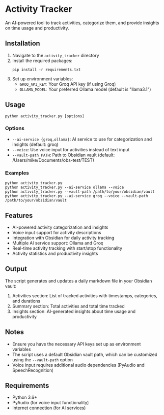 # Activity Tracker

An AI-powered tool to track activities, categorize them, and provide insights on time usage and productivity.

## Installation

1. Navigate to the `activity_tracker` directory
2. Install the required packages:
   ```
   pip install -r requirements.txt
   ```
3. Set up environment variables:
   - `GROQ_API_KEY`: Your Groq API key (if using Groq)
   - `OLLAMA_MODEL`: Your preferred Ollama model (default is "llama3.1")

## Usage

```
python activity_tracker.py [options]
```

### Options

- `--ai-service {groq,ollama}`: AI service to use for categorization and insights (default: groq)
- `--voice`: Use voice input for activities instead of text input
- `--vault-path PATH`: Path to Obsidian vault (default: /Users/mike/Documents/obs-test/TEST)

### Examples

```
python activity_tracker.py
python activity_tracker.py --ai-service ollama --voice
python activity_tracker.py --vault-path /path/to/your/obsidian/vault
python activity_tracker.py --ai-service groq --voice --vault-path /path/to/your/obsidian/vault
```

## Features

- AI-powered activity categorization and insights
- Voice input support for activity descriptions
- Integration with Obsidian for daily activity tracking
- Multiple AI service support: Ollama and Groq
- Real-time activity tracking with start/stop functionality
- Activity statistics and productivity insights

## Output

The script generates and updates a daily markdown file in your Obsidian vault:

1. Activities section: List of tracked activities with timestamps, categories, and durations
2. Summary section: Total activities and total time tracked
3. Insights section: AI-generated insights about time usage and productivity

## Notes

- Ensure you have the necessary API keys set up as environment variables
- The script uses a default Obsidian vault path, which can be customized using the `--vault-path` option
- Voice input requires additional audio dependencies (PyAudio and SpeechRecognition)

## Requirements

- Python 3.6+
- PyAudio (for voice input functionality)
- Internet connection (for AI services)
